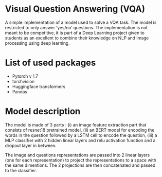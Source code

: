 # Visual Question Answering (VQA)

A simple implementation of a model used to solve a VQA task. 
The model is restricted to only answer 'yes/no' questions.
The implementation is not meant to be competitive, 
it is part of a Deep Learning project given to students as an excellent
to combine their knowledge on NLP and Image processing using deep learning.

# List of used packages

- Pytorch v 1.7
- torchvision
- Huggingface transformers
- Pandas

# Model description 

The model is made of 3 parts : (i) an image feature extraction part that consists
of resnet18 pretrained model, (ii) an BERT model for encoding the words in the question 
followed by a LSTM cell to encode the question, (iii) a MLP classifier with 2 hidden linear layers
and relu activation function and a dropout layer in between. 

The image and questions representations are passed 
into 2 linear layers (one for each representation) to project the representations to a space with the same dimentions.
The 2 projections are then concatenated and passed to the classifier.


